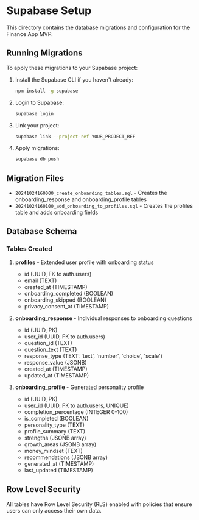# Supabase Setup

This directory contains the database migrations and configuration for the Finance App MVP.

## Running Migrations

To apply these migrations to your Supabase project:

1. Install the Supabase CLI if you haven't already:
   ```bash
   npm install -g supabase
   ```

2. Login to Supabase:
   ```bash
   supabase login
   ```

3. Link your project:
   ```bash
   supabase link --project-ref YOUR_PROJECT_REF
   ```

4. Apply migrations:
   ```bash
   supabase db push
   ```

## Migration Files

- `20241024160000_create_onboarding_tables.sql` - Creates the onboarding_response and onboarding_profile tables
- `20241024160100_add_onboarding_to_profiles.sql` - Creates the profiles table and adds onboarding fields

## Database Schema

### Tables Created

1. **profiles** - Extended user profile with onboarding status
   - id (UUID, FK to auth.users)
   - email (TEXT)
   - created_at (TIMESTAMP)
   - onboarding_completed (BOOLEAN)
   - onboarding_skipped (BOOLEAN)
   - privacy_consent_at (TIMESTAMP)

2. **onboarding_response** - Individual responses to onboarding questions
   - id (UUID, PK)
   - user_id (UUID, FK to auth.users)
   - question_id (TEXT)
   - question_text (TEXT)
   - response_type (TEXT: 'text', 'number', 'choice', 'scale')
   - response_value (JSONB)
   - created_at (TIMESTAMP)
   - updated_at (TIMESTAMP)

3. **onboarding_profile** - Generated personality profile
   - id (UUID, PK)
   - user_id (UUID, FK to auth.users, UNIQUE)
   - completion_percentage (INTEGER 0-100)
   - is_completed (BOOLEAN)
   - personality_type (TEXT)
   - profile_summary (TEXT)
   - strengths (JSONB array)
   - growth_areas (JSONB array)
   - money_mindset (TEXT)
   - recommendations (JSONB array)
   - generated_at (TIMESTAMP)
   - last_updated (TIMESTAMP)

## Row Level Security

All tables have Row Level Security (RLS) enabled with policies that ensure users can only access their own data.